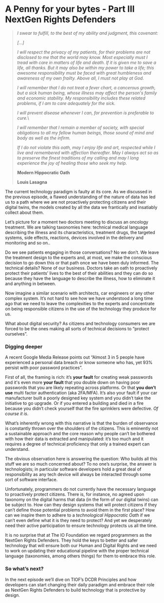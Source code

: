 # A Penny for your bytes - Part III NextGen Rights Defenders

> _I swear to fulfill, to the best of my ability and judgment, this covenant:_
>
> _\[...]_
>
> _I will respect the privacy of my patients, for their problems are not disclosed to me that the world may know. Most especially must I tread with care in matters of life and death. If it is given me to save a life, all thanks. But it may also be within my power to take a life; this awesome responsibility must be faced with great humbleness and awareness of my own frailty. Above all, I must not play at God._
>
> _I will remember that I do not treat a fever chart, a cancerous growth, but a sick human being, whose illness may affect the person's family and economic stability. My responsibility includes these related problems, if I am to care adequately for the sick._
>
> _I will prevent disease whenever I can, for prevention is preferable to cure._\
>
>
> _I will remember that I remain a member of society, with special obligations to all my fellow human beings, those sound of mind and body as well as the infirm._
>
> _If I do not violate this oath, may I enjoy life and art, respected while I live and remembered with affection thereafter. May I always act so as to preserve the finest traditions of my calling and may I long experience the joy of healing those who seek my help._
>
> **Modern Hippocratic Oath**
>
> **Louis Lasagna**

The current technology paradigm is faulty at its core. As we discussed in the previous episode, a flawed understanding of the nature of data has led us to a path where we are not proactively protecting citizens and their digital twins, the models created by all the data we frantically and insatiably collect about them.

Let’s picture for a moment two doctors meeting to discuss an oncology treatment. We are talking taxonomies here: technical medical language describing the illness and its characteristics, treatment drugs, the targeted systems, side effects, reactions, devices involved in the delivery and monitoring and so on..&#x20;

Do we see patients engaging in those conversations? No we don’t. We leave the treatment design to the experts and, at most, we make the conscious decision to go down this or that path once we have been duly informed. The technical details? None of our business. Doctors take an oath to proactively protect their patients’ lives to the best of their abilities and they can do so because they have the language to describe the illness, how to eliminate it and anything in between.

Now imagine a similar scenario with architects, car engineers or any other complex system. It’s not hard to see how we have understood a long time ago that we need to leave the complexities to the experts and concentrate on being responsible citizens in the use of the technology they produce for us.

What about digital security? As citizens and technology consumers we are forced to be the ones making all sorts of technical decisions to “protect ourselves”.

### Digging deeper <a href="#c65467fb-9f70-406c-ac97-dc537d5528cd" id="c65467fb-9f70-406c-ac97-dc537d5528cd"></a>

A recent Google Media Release points out “Almost 3 in 5 people have experienced a personal data breach or know someone who has, yet 93% persist with poor password practices”.

First of all, the framing is rich: it’s **your fault** for creating weak passwords and it's even more **your fault** that you double down on having poor passwords that you are likely repeating across platforms. Or that **you don’t use** multi factor authentication (aka 2FA/MFA). It’s also your fault if your car manufacturer built a poorly designed key system and you didn’t take the initiative to go upgrade. Or if you entered a building and died in a fire because you didn’t check yourself that the fire sprinklers were defective. _Of course it is_.

What’s inherently wrong with this narrative is that the burden of observance is constantly thrown over the shoulders of the citizens. This is eminently not a sustainable approach and the core reason why people can’t be bothered with how their data is extracted and manipulated: it’s too much and it requires a degree of technical proficiency that only a trained expert can understand.

The obvious observation here is answering the question: Who builds all this stuff we are so much concerned about? To no one’s surprise, the answer is technologists; in particular software developers hold a great deal of responsibility as any tech device will always be interacted through some sort of software interface.

Unfortunately, programmers do not currently have the necessary language to proactively protect citizens. There is, for instance, no agreed upon taxonomy on the digital harms that data (in the form of our digital twins) can be subject to. How can they design systems that will protect citizens if they can’t define those potential problems to avoid them in the first place? How can we inspire them to adhere to a _technological Hippocratic Oath_ if we can’t even define what it is they need to protect? And yet we desperately need their active participation to ensure technology protects us all the time.

It is no surprise that at The IO Foundation we regard programmers as the NextGen Rights Defenders. They hold the keys to better and safer technology that will ensure both our Human and Digital Rights and we need to work on updating their educational pipeline with the proper technical language (taxonomies, among others things) for them to embrace this role.

### So what’s next? <a href="#d3c04538-73b6-47f3-b7b2-5b2bec2235f8" id="d3c04538-73b6-47f3-b7b2-5b2bec2235f8"></a>

In the next episode we’ll dive on TIOF’s DCDR Principles and how developers can start changing their daily paradigm and embrace their role as NextGen Rights Defenders to build technology that is protective by design.
